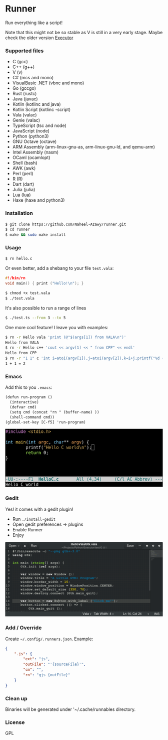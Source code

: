 # Runner
Run everything like a script!

Note that this might not be so stable as V is still in a very early stage. Maybe check the older version [Executor](https://github.com/Naheel-Azawy/Executor)

### Supported files
- C	(gcc)
- C++	(g++)
- V	(v)
- C#	(mcs and mono)
- VisualBasic .NET   (vbnc and mono)
- Go	(gccgo)
- Rust	(rustc)
- Java	(javac)
- Kotlin    (kotlinc and java)
- Kotlin Script (kotlinc -script)
- Vala	(valac)
- Genie	(valac)
- TypeScript	(tsc and node)
- JavaScript    (node)
- Python    (python3)
- GNU Octave    (octave)
- ARM Assembly (arm-linux-gnu-as, arm-linux-gnu-ld, and qemu-arm)
- Intel Assembly (nasm)
- OCaml (ocamlopt)
- Shell (bash)
- AWK (awk)
- Perl (perl)
- R (R)
- Dart (dart)
- Julia (julia)
- Lua (lua)
- Haxe (haxe and python3)

### Installation
```sh
$ git clone https://github.com/Naheel-Azawy/runner.git
$ cd runner
$ make && sudo make install
```

### Usage

```sh
$ rn hello.c
```

Or even better, add a shebang to your file `test.vala`:

```c
#!/bin/rn
void main() { print ("Hello!\n"); }
```

```sh
$ chmod +x test.vala
$ ./test.vala
```

It's also possible to run a range of lines

```sh
$ ./test.ts --from 3 --to 5
```

One more cool feature! I leave you with examples:

```sh
$ rn -r Hello vala 'print (@"$(args[1]) from VALA\n")'
Hello from VALA
$ rn -r Hello c++ 'cout << argv[1] << " from CPP" << endl'
Hello from CPP
$ rn -r "1 1" c 'int i=atoi(argv[1]),j=atoi(argv[2]),k=i+j;printf("%d + %d = %d\n",i,j,k)'
1 + 1 = 2
```

### Emacs
Add this to you `.emacs`:

```
(defun run-program ()
  (interactive)
  (defvar cmd)
  (setq cmd (concat "rn " (buffer-name) ))
  (shell-command cmd))
(global-set-key [C-f5] 'run-program)
```

![screenshot](./imgs/screenshot-emacs.png)

### Gedit
Yes! it comes with a gedit plugin!

- Run `./install-gedit`
- Open gedit preferences -> plugins
- Enable Runner
- Enjoy 

![screenshot](./imgs/screenshot-gedit.png)

### Add / Override
Create `~/.config/.runners.json`. Example:

```json
{
    ".js": {
        "ext": "js",
        "outFile": "'{sourceFile}'",
        "cm": "",
        "rn": "gjs {outFile}"
    }
}
```

### Clean up
Binaries will be generated under '~/.cache/runnables directory.

### License
GPL

